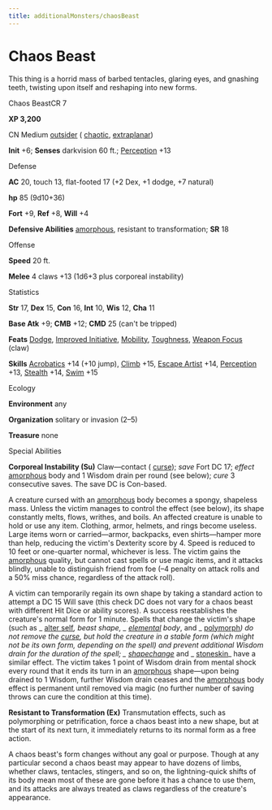```yaml
---
title: additionalMonsters/chaosBeast
---
```

# Chaos Beast

This thing is a horrid mass of barbed tentacles, glaring eyes, and gnashing teeth, twisting upon itself and reshaping into new forms.

Chaos BeastCR 7

**XP 3,200**

CN Medium [outsider](monsters/creatureTypes#_outsider) ( [chaotic](monsters/creatureTypes#_chaotic-subtype), [extraplanar](monsters/creatureTypes#_extraplanar-subtype))

**Init** +6; **Senses** darkvision 60 ft.; [Perception](additionalMonsters/../skills/perception#_perception) +13

Defense

**AC** 20, touch 13, flat-footed 17 (+2 Dex, +1 dodge, +7 natural)

**hp** 85 (9d10+36)

**Fort** +9, **Ref** +8, **Will** +4

**Defensive Abilities** [amorphous](monsters/universalMonsterRules#_amorphous), resistant to transformation; **SR** 18

Offense

**Speed** 20 ft.

**Melee** 4 claws +13 (1d6+3 plus corporeal instability)

Statistics

**Str** 17, **Dex** 15, **Con** 16, **Int** 10, **Wis** 12, **Cha** 11

**Base Atk** +9; **CMB** +12; **CMD** 25 (can't be tripped)

**Feats** [Dodge](additionalMonsters/../feats#_dodge), [Improved Initiative](additionalMonsters/../feats#_improved-initiative), [Mobility](additionalMonsters/../feats#_mobility), [Toughness](additionalMonsters/../feats#_toughness), [Weapon Focus](additionalMonsters/../feats#_weapon-focus) (claw)

**Skills** [Acrobatics](additionalMonsters/../skills/acrobatics#_acrobatics) +14 (+10 jump), [Climb](additionalMonsters/../skills/climb#_climb) +15, [Escape Artist](additionalMonsters/../skills/escapeArtist#_escape-artist) +14, [Perception](additionalMonsters/../skills/perception#_perception) +13, [Stealth](additionalMonsters/../skills/stealth#_stealth) +14, [Swim](additionalMonsters/../skills/swim#_swim) +15

Ecology

**Environment** any

**Organization** solitary or invasion (2–5)

**Treasure** none

Special Abilities

**Corporeal Instability (Su)** Claw—contact ( [curse](monsters/universalMonsterRules#_curse)); _save_ Fort DC 17; _effect_ [amorphous](monsters/universalMonsterRules#_amorphous) body and 1 Wisdom drain per round (see below); _cure_ 3 consecutive saves. The save DC is Con-based.

A creature cursed with an [amorphous](monsters/universalMonsterRules#_amorphous) body becomes a spongy, shapeless mass. Unless the victim manages to control the effect (see below), its shape constantly melts, flows, writhes, and boils. An affected creature is unable to hold or use any item. Clothing, armor, helmets, and rings become useless. Large items worn or carried—armor, backpacks, even shirts—hamper more than help, reducing the victim's Dexterity score by 4. Speed is reduced to 10 feet or one-quarter normal, whichever is less. The victim gains the [amorphous](monsters/universalMonsterRules#_amorphous) quality, but cannot cast spells or use magic items, and it attacks blindly, unable to distinguish friend from foe (–4 penalty on attack rolls and a 50% miss chance, regardless of the attack roll).

A victim can temporarily regain its own shape by taking a standard action to attempt a DC 15 Will save (this check DC does not vary for a chaos beast with different Hit Dice or ability scores). A success reestablishes the creature's normal form for 1 minute. Spells that change the victim's shape (such as _ [alter self](additionalMonsters/../spells/alterSelf#_alter-self)_, _beast shape_, _ [elemental](monsters/creatureTypes#_elemental-subtype) body_, and _ [polymorph](additionalMonsters/../spells/polymorph#_polymorph)_) do not remove the [curse](monsters/universalMonsterRules#_curse), but hold the creature in a stable form (which might not be its own form, depending on the spell) and prevent additional Wisdom drain for the duration of the spell; _ [shapechange](additionalMonsters/../spells/shapechange#_shapechange)_ and _ [stoneskin](additionalMonsters/../spells/stoneskin#_stoneskin)_ have a similar effect. The victim takes 1 point of Wisdom drain from mental shock every round that it ends its turn in an [amorphous](monsters/universalMonsterRules#_amorphous) shape—upon being drained to 1 Wisdom, further Wisdom drain ceases and the [amorphous](monsters/universalMonsterRules#_amorphous) body effect is permanent until removed via magic (no further number of saving throws can cure the condition at this time).

**Resistant to Transformation (Ex)** Transmutation effects, such as polymorphing or petrification, force a chaos beast into a new shape, but at the start of its next turn, it immediately returns to its normal form as a free action.

A chaos beast's form changes without any goal or purpose. Though at any particular second a chaos beast may appear to have dozens of limbs, whether claws, tentacles, stingers, and so on, the lightning-quick shifts of its body mean most of these are gone before it has a chance to use them, and its attacks are always treated as claws regardless of the creature's appearance.

